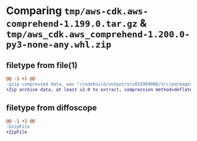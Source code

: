 # Comparing `tmp/aws-cdk.aws-comprehend-1.199.0.tar.gz` & `tmp/aws_cdk.aws_comprehend-1.200.0-py3-none-any.whl.zip`

## filetype from file(1)

```diff
@@ -1 +1 @@
-gzip compressed data, was "/codebuild/output/src015969006/src/packages/@aws-cdk/aws-comprehend/dist/python/aws-cdk.aws-comprehend-1.199.0.tar", last modified: Thu Apr 20 17:20:54 2023, max compression
+Zip archive data, at least v2.0 to extract, compression method=deflate
```

## filetype from diffoscope

```diff
@@ -1 +1 @@
-GzipFile
+ZipFile
```

